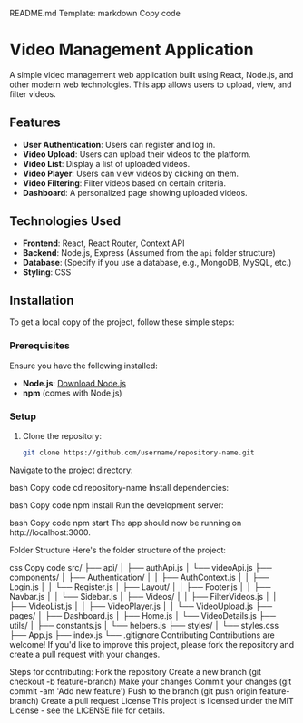 README.md Template:
markdown
Copy code
# Video Management Application

A simple video management web application built using React, Node.js, and other modern web technologies. This app allows users to upload, view, and filter videos.

## Features

- **User Authentication**: Users can register and log in.
- **Video Upload**: Users can upload their videos to the platform.
- **Video List**: Display a list of uploaded videos.
- **Video Player**: Users can view videos by clicking on them.
- **Video Filtering**: Filter videos based on certain criteria.
- **Dashboard**: A personalized page showing uploaded videos.

## Technologies Used

- **Frontend**: React, React Router, Context API
- **Backend**: Node.js, Express (Assumed from the `api` folder structure)
- **Database**: (Specify if you use a database, e.g., MongoDB, MySQL, etc.)
- **Styling**: CSS

## Installation

To get a local copy of the project, follow these simple steps:

### Prerequisites

Ensure you have the following installed:

- **Node.js**: [Download Node.js](https://nodejs.org/)
- **npm** (comes with Node.js)

### Setup

1. Clone the repository:
   ```bash
   git clone https://github.com/username/repository-name.git
Navigate to the project directory:

bash
Copy code
cd repository-name
Install dependencies:

bash
Copy code
npm install
Run the development server:

bash
Copy code
npm start
The app should now be running on http://localhost:3000.

Folder Structure
Here's the folder structure of the project:

css
Copy code
src/
├── api/
│   ├── authApi.js
│   └── videoApi.js
├── components/
│   ├── Authentication/
│   │   ├── AuthContext.js
│   │   ├── Login.js
│   │   └── Register.js
│   ├── Layout/
│   │   ├── Footer.js
│   │   ├── Navbar.js
│   │   └── Sidebar.js
│   ├── Videos/
│   │   ├── FilterVideos.js
│   │   ├── VideoList.js
│   │   ├── VideoPlayer.js
│   │   └── VideoUpload.js
├── pages/
│   ├── Dashboard.js
│   ├── Home.js
│   └── VideoDetails.js
├── utils/
│   ├── constants.js
│   └── helpers.js
├── styles/
│   └── styles.css
├── App.js
├── index.js
└── .gitignore
Contributing
Contributions are welcome! If you'd like to improve this project, please fork the repository and create a pull request with your changes.

Steps for contributing:
Fork the repository
Create a new branch (git checkout -b feature-branch)
Make your changes
Commit your changes (git commit -am 'Add new feature')
Push to the branch (git push origin feature-branch)
Create a pull request
License
This project is licensed under the MIT License - see the LICENSE file for details.
